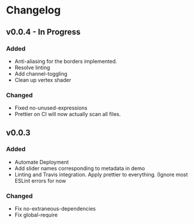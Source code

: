 # Changelog

## v0.0.4 - In Progress

### Added

- Anti-aliasing for the borders implemented.
- Resolve linting
- Add channel-toggling
- Clean up vertex shader

### Changed

- Fixed no-unused-expressions
- Prettier on CI will now actually scan all files.

## v0.0.3

### Added

- Automate Deployment
- Add slider names corresponding to metadata in demo
- Linting and Travis integration. Apply prettier to everything. (Ignore most ESLint errors for now

### Changed

- Fix no-extraneous-dependencies
- Fix global-require
